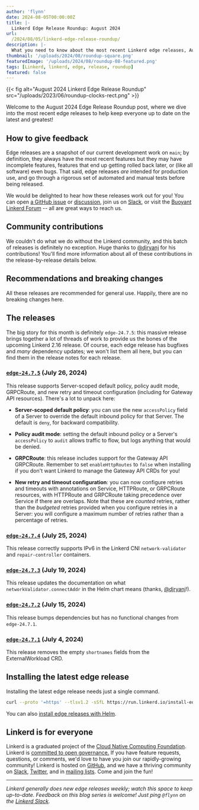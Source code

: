 ```yaml
---
author: 'flynn'
date: 2024-08-05T00:00:00Z
title: |-
  Linkerd Edge Release Roundup: August 2024
url:
  /2024/08/05/linkerd-edge-release-roundup/
description: |-
  What you need to know about the most recent Linkerd edge releases, August 2024 edition!
thumbnail: '/uploads/2024/08/roundup-square.png'
featuredImage: '/uploads/2024/08/roundup-08-featured.png'
tags: [Linkerd, linkerd, edge, release, roundup]
featured: false
---
```


{{< fig
  alt="August 2024 Linkerd Edge Release Roundup"
  src="/uploads/2023/06/roundup-clocks-rect.png" >}}

Welcome to the August 2024 Edge Release Roundup post, where we dive into the
most recent edge releases to help keep everyone up to date on the latest and
greatest!

## How to give feedback

Edge releases are a snapshot of our current development work on `main`; by
definition, they always have the most recent features but they may have
incomplete features, features that end up getting rolled back later, or (like
all software) even bugs. That said, edge releases *are* intended for
production use, and go through a rigorous set of automated and manual tests
before being released.

We would be delighted to hear how these releases work out for you! You can
open [a GitHub issue](https://github.com/linkerd/linkerd2/issues/) or
[discussion](https://github.com/linkerd/linkerd2/discussions/), join us on
[Slack](https://slack.linkerd.io), or visit the [Buoyant Linkerd
Forum](https://linkerd.buoyant.io) -- all are great ways to reach us.

## Community contributions

We couldn't do what we do without the Linkerd community, and this batch of
releases is definitely no exception. Huge thanks to [@djryanj] for his
contributions! You'll find more information about all of these contributions
in the release-by-release details below.

[@djryanj]: https://github.com/djryanj

## Recommendations and breaking changes

All these releases are recommended for general use. Happily, there are no
breaking changes here.

## The releases

The big story for this month is definitely `edge-24.7.5`: this massive release
brings together a lot of threads of work to provide us the bones of the
upcoming Linkerd 2.16 release. Of course, each edge release has bugfixes and
_many_ dependency updates; we won't list them all here, but you can find them
in the release notes for each release.

### [`edge-24.7.5`](https://github.com/linkerd/linkerd2/releases/tag/edge-24.7.5) (July 26, 2024)

This release supports Server-scoped default policy, policy audit mode,
GRPCRoute, and new retry and timeout configuration (including for Gateway API
resources). There's a lot to unpack here:

* **Server-scoped default policy**: you can use the new `accessPolicy` field
  of a Server to override the default inbound policy for that Server. The
  default is `deny`, for backward compatibility.

* **Policy audit mode**: setting the default inbound policy or a Server's
  `accessPolicy` to `audit` allows traffic to flow, but logs anything that
  would be denied.

* **GRPCRoute**: this release includes support for the Gateway API GRPCRoute.
  Remember to set `enableHttpRoutes` to `false` when installing if you don't
  want Linkerd to manage the Gateway API CRDs for you!

* **New retry and timeout configuration**: you can now configure retries and
  timeouts with annotations on Service, HTTPRoute, or GRPCRoute resources,
  with HTTPRoute and GRPCRoute taking precedence over Service if there are
  overlaps. Note that these are _counted_ retries, rather than the _budgeted_
  retries provided when you configure retries in a Server: you will configure
  a maximum number of retries rather than a percentage of retries.

### [`edge-24.7.4`](https://github.com/linkerd/linkerd2/releases/tag/edge-24.7.4) (July 25, 2024)

This release correctly supports IPv6 in the Linkerd CNI `network-validator`
and `repair-controller` containers.

### [`edge-24.7.3`](https://github.com/linkerd/linkerd2/releases/tag/edge-24.7.3) (July 19, 2024)

This release updates the documentation on what `networkValidator.connectAddr`
in the Helm chart means (thanks, [@djryanj]!).

### [`edge-24.7.2`](https://github.com/linkerd/linkerd2/releases/tag/edge-24.7.2) (July 15, 2024)

This release bumps dependencies but has no functional changes from `edge-24.7.1`.

### [`edge-24.7.1`](https://github.com/linkerd/linkerd2/releases/tag/edge-24.7.1) (July 4, 2024)

This release removes the empty `shortnames` fields from the ExternalWorkload CRD.

## Installing the latest edge release

Installing the latest edge release needs just a single command.

```bash
curl --proto '=https' --tlsv1.2 -sSfL https://run.linkerd.io/install-edge | sh
```

You can also [install edge releases with Helm](https://linkerd.io/2.15/tasks/install-helm/).

## Linkerd is for everyone

Linkerd is a graduated project of the [Cloud Native Computing
Foundation](https://cncf.io/). Linkerd is [committed to open
governance.](/2019/10/03/linkerds-commitment-to-open-governance/) If you have
feature requests, questions, or comments, we'd love to have you join our
rapidly-growing community! Linkerd is hosted on
[GitHub](https://github.com/linkerd/), and we have a thriving community on
[Slack](https://slack.linkerd.io/), [Twitter](https://twitter.com/linkerd), and
in [mailing lists](/community/get-involved/). Come and join the fun!

----

_Linkerd generally does new edge releases weekly; watch this space to keep
up-to-date. Feedback on this blog series is welcome! Just ping `@flynn` on the
[Linkerd Slack](https://slack.linkerd.io)._
